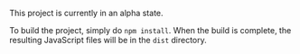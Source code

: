 This project is currently in an alpha state.

To build the project, simply do `npm install`. When the build is complete, the
resulting JavaScript files will be in the `dist` directory.